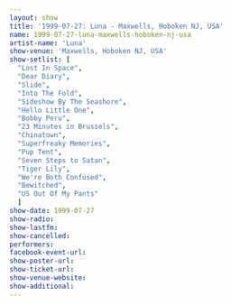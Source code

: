 ```yaml
---
layout: show
title: '1999-07-27: Luna - Maxwells, Hoboken NJ, USA'
name: 1999-07-27-luna-maxwells-hoboken-nj-usa
artist-name: 'Luna'
show-venue: 'Maxwells, Hoboken NJ, USA'
show-setlist: [
  "Lost In Space",
  "Dear Diary",
  "Slide",
  "Into The Fold",
  "Sideshow By The Seashore",
  "Hello Little One",
  "Bobby Peru",
  "23 Minutes in Brussels",
  "Chinatown",
  "Superfreaky Memories",
  "Pup Tent",
  "Seven Steps to Satan",
  "Tiger Lily",
  "We're Both Confused",
  "Bewitched",
  "US Out Of My Pants"
  ]
show-date: 1999-07-27
show-radio: 
show-lastfm: 
show-cancelled: 
performers: 
facebook-event-url: 
show-poster-url: 
show-ticket-url: 
show-venue-website: 
show-additional: 
---
```


